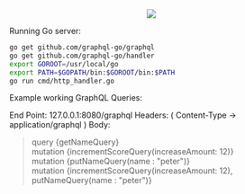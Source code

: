 <div style="text-align:center"><img src ="https://www.pcgamesn.com/wp-content/uploads/legacy/civilization-2.jpg" /></div>

Running Go server:

```bash
go get github.com/graphql-go/graphql
go get github.com/graphql-go/handler
export GOROOT=/usr/local/go
export PATH=$GOPATH/bin:$GOROOT/bin:$PATH
go run cmd/http_handler.go
```

Example working GraphQL Queries:

End Point: 127.0.0.1:8080/graphql
Headers: ( Content-Type -> application/graphql )
Body:

> query {getNameQuery}    
> mutation {incrementScoreQuery(increaseAmount: 12)}  
> mutation {putNameQuery(name : "peter")}  
> mutation {incrementScoreQuery(increaseAmount: 12), putNameQuery(name : "peter")}    